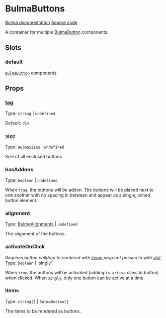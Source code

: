 # BulmaButton**s**

[Bulma documentation](https://bulma.io/documentation/elements/button/#list-of-buttons)
[Source code](../../src/components/button/BulmaButtons.vue)

A container for multiple [BulmaButton](BulmaButton.md) components.

## Slots

### default

[`BulmaButton`](BulmaButton.md) components.

## Props

### [tag](../types/common_types.md#tag)

Type: `string` | `undefined`

Default: `div`

### [size](../types/common_types.md#bulmasizes)

Type: [`BulmaSizes`](../types/common_types.md#bulmasizes) | `undefined`

Size of all enclosed buttons

### hasAddons

Type: `boolean` | `undefined`

When `true`, the buttons will be addon. The buttons will be placed next to one another with no spacing in between and
appear as a single, joined button element.

### alignment

Type: [BulmaAlignments](../types/common_types.md#bulmaalignments) | `undefined`

The alignment of the buttons.

### activateOnClick

*Requires button children to rendered with [items](#items) prop not passed in with [slot](#slots)*
Type: `boolean` | `singly'

When `true`, the buttons will be activated (adding `is-active` class to button) when clicked. When `singly`, only one
button can be active at a time.

### items

Type: `string[]` | `BulmaButton[]`

The items to be rendered as buttons.
